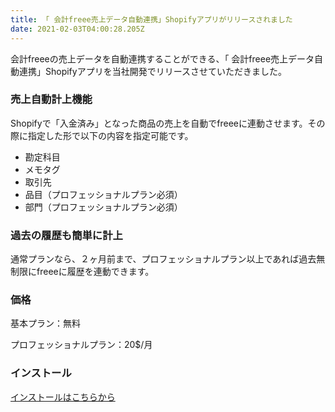 ```yaml
---
title: 「 会計freee売上データ自動連携」Shopifyアプリがリリースされました
date: 2021-02-03T04:00:28.205Z
---
```

会計freeeの売上データを自動連携することができる、「 会計freee売上データ自動連携」Shopifyアプリを当社開発でリリースさせていただきました。

### 売上自動計上機能

Shopifyで「入金済み」となった商品の売上を自動でfreeeに連動させます。その際に指定した形で以下の内容を指定可能です。

* 勘定科目
* メモタグ
* 取引先
* 品目（プロフェッショナルプラン必須）
* 部門（プロフェッショナルプラン必須）

### 過去の履歴も簡単に計上

通常プランなら、２ヶ月前まで、プロフェッショナルプラン以上であれば過去無制限にfreeeに履歴を連動できます。

### 価格

基本プラン：無料

プロフェッショナルプラン：20$/月

### インストール

[インストールはこちらから](https://apps.shopify.com/freee)